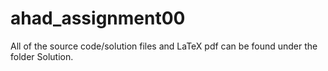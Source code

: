 # ahad_assignment00

All of the source code/solution files and LaTeX pdf can be found under the folder Solution. 